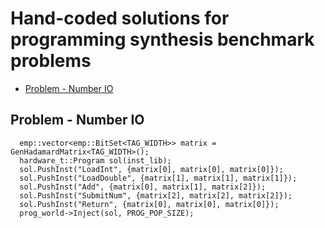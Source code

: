 # Hand-coded solutions for programming synthesis benchmark problems

<!-- TOC -->

- [Problem - Number IO](#problem---number-io)

<!-- /TOC -->

## Problem - Number IO

```{C++}
  emp::vector<emp::BitSet<TAG_WIDTH>> matrix = GenHadamardMatrix<TAG_WIDTH>();
  hardware_t::Program sol(inst_lib);
  sol.PushInst("LoadInt", {matrix[0], matrix[0], matrix[0]});
  sol.PushInst("LoadDouble", {matrix[1], matrix[1], matrix[1]});
  sol.PushInst("Add", {matrix[0], matrix[1], matrix[2]});
  sol.PushInst("SubmitNum", {matrix[2], matrix[2], matrix[2]});
  sol.PushInst("Return", {matrix[0], matrix[0], matrix[0]});
  prog_world->Inject(sol, PROG_POP_SIZE);
```